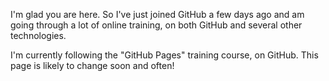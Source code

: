 I'm glad you are here. So I've just joined GitHub a few days ago and am going through a lot of online training, on both GitHub and several other technologies.

I'm currently following the "GitHub Pages" training course, on GitHub. This page is likely to change soon and often!
